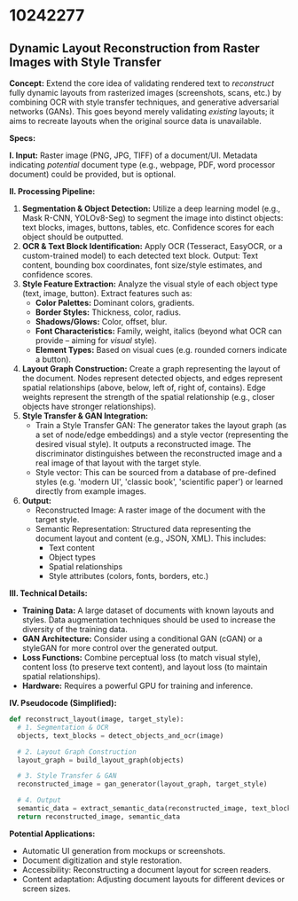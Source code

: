 # 10242277

## Dynamic Layout Reconstruction from Raster Images with Style Transfer

**Concept:**  Extend the core idea of validating rendered text to *reconstruct* fully dynamic layouts from rasterized images (screenshots, scans, etc.) by combining OCR with style transfer techniques, and generative adversarial networks (GANs).  This goes beyond merely validating *existing* layouts; it aims to recreate layouts when the original source data is unavailable.

**Specs:**

**I. Input:** Raster image (PNG, JPG, TIFF) of a document/UI.  Metadata indicating *potential* document type (e.g., webpage, PDF, word processor document) could be provided, but is optional.

**II. Processing Pipeline:**

1. **Segmentation & Object Detection:**  Utilize a deep learning model (e.g., Mask R-CNN, YOLOv8-Seg) to segment the image into distinct objects: text blocks, images, buttons, tables, etc.  Confidence scores for each object should be outputted.
2. **OCR & Text Block Identification:** Apply OCR (Tesseract, EasyOCR, or a custom-trained model) to each detected text block.  Output: Text content, bounding box coordinates, font size/style estimates, and confidence scores.
3. **Style Feature Extraction:** Analyze the visual style of each object type (text, image, button). Extract features such as:
    *   **Color Palettes:** Dominant colors, gradients.
    *   **Border Styles:** Thickness, color, radius.
    *   **Shadows/Glows:**  Color, offset, blur.
    *   **Font Characteristics:**  Family, weight, italics (beyond what OCR can provide – aiming for *visual* style).
    *   **Element Types:** Based on visual cues (e.g. rounded corners indicate a button).
4.  **Layout Graph Construction:** Create a graph representing the layout of the document.  Nodes represent detected objects, and edges represent spatial relationships (above, below, left of, right of, contains).  Edge weights represent the strength of the spatial relationship (e.g., closer objects have stronger relationships).
5.  **Style Transfer & GAN Integration:**
    *   Train a Style Transfer GAN:  The generator takes the layout graph (as a set of node/edge embeddings) and a style vector (representing the desired visual style). It outputs a reconstructed image. The discriminator distinguishes between the reconstructed image and a real image of that layout with the target style.
    *   Style vector: This can be sourced from a database of pre-defined styles (e.g. 'modern UI', 'classic book', 'scientific paper') or learned directly from example images.
6.  **Output:**
    *   Reconstructed Image: A raster image of the document with the target style.
    *   Semantic Representation:  Structured data representing the document layout and content (e.g., JSON, XML).  This includes:
        *   Text content
        *   Object types
        *   Spatial relationships
        *   Style attributes (colors, fonts, borders, etc.)

**III.  Technical Details:**

*   **Training Data:** A large dataset of documents with known layouts and styles.  Data augmentation techniques should be used to increase the diversity of the training data.
*   **GAN Architecture:**  Consider using a conditional GAN (cGAN) or a styleGAN for more control over the generated output.
*   **Loss Functions:**  Combine perceptual loss (to match visual style), content loss (to preserve text content), and layout loss (to maintain spatial relationships).
*   **Hardware:** Requires a powerful GPU for training and inference.

**IV. Pseudocode (Simplified):**

```python
def reconstruct_layout(image, target_style):
  # 1. Segmentation & OCR
  objects, text_blocks = detect_objects_and_ocr(image)

  # 2. Layout Graph Construction
  layout_graph = build_layout_graph(objects)

  # 3. Style Transfer & GAN
  reconstructed_image = gan_generator(layout_graph, target_style)

  # 4. Output
  semantic_data = extract_semantic_data(reconstructed_image, text_blocks)
  return reconstructed_image, semantic_data
```

**Potential Applications:**

*   Automatic UI generation from mockups or screenshots.
*   Document digitization and style restoration.
*   Accessibility:  Reconstructing a document layout for screen readers.
*   Content adaptation:  Adjusting document layouts for different devices or screen sizes.